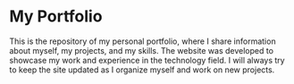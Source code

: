 <h1>My Portfolio</h1>
<p>This is the repository of my personal portfolio, where I share information about myself, my projects, and my skills. The website was developed to showcase my work and experience in the technology field. I will always try to keep the site updated as I organize myself and work on new projects.</p>
